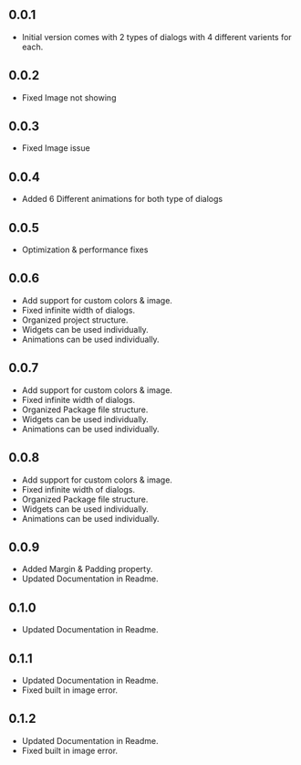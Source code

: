 ## 0.0.1

* Initial version comes with 2 types of dialogs with 4 different varients for each.

## 0.0.2

* Fixed Image not showing

## 0.0.3

* Fixed Image issue

## 0.0.4

* Added 6 Different animations for both type of dialogs

## 0.0.5

* Optimization & performance fixes

## 0.0.6

* Add support for custom colors & image.
* Fixed infinite width of dialogs.
* Organized project structure.
* Widgets can be used individually.
* Animations can be used individually.

## 0.0.7

* Add support for custom colors & image.
* Fixed infinite width of dialogs.
* Organized Package file structure.
* Widgets can be used individually.
* Animations can be used individually.

## 0.0.8

* Add support for custom colors & image.
* Fixed infinite width of dialogs.
* Organized Package file structure.
* Widgets can be used individually.
* Animations can be used individually.

## 0.0.9

* Added Margin & Padding property.
* Updated Documentation in Readme.

## 0.1.0

* Updated Documentation in Readme.

## 0.1.1

* Updated Documentation in Readme.
* Fixed built in image error.

## 0.1.2

* Updated Documentation in Readme.
* Fixed built in image error.
